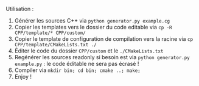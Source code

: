 Utilisation :
1. Générer les sources C++ via `python generator.py example.cg`
2. Copier les templates vers le dossier du code editable via `cp -R CPP/template/* CPP/custom/`
3. Copier le template de configuration de compilation vers la racine via `cp CPP/template/CMakeLists.txt ./`
4. Éditer le code du dossier `CPP/custom` et le `./CMakeLists.txt`
5. Regénérer les sources readonly si besoin est via `python generator.py example.py` : le code éditable ne sera pas écrasé !
6. Compiler via `mkdir bin; cd bin; cmake ..; make;`
7. Enjoy !